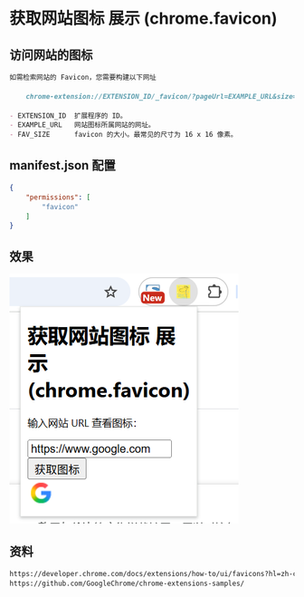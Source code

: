 # 获取网站图标 展示 (chrome.favicon)

## 访问网站的图标
```markdown
如需检索网站的 Favicon，您需要构建以下网址

    chrome-extension://EXTENSION_ID/_favicon/?pageUrl=EXAMPLE_URL&size=FAV_SIZE

- EXTENSION_ID  扩展程序的 ID。
- EXAMPLE_URL   网站图标所属网站的网址。
- FAV_SIZE      favicon 的大小。最常见的尺寸为 16 x 16 像素。
```

## manifest.json 配置
```json
{
    "permissions": [
        "favicon"
    ]
}
```

## 效果
![action](./docs/action.png)


## 资料
```markdown
https://developer.chrome.com/docs/extensions/how-to/ui/favicons?hl=zh-cn
https://github.com/GoogleChrome/chrome-extensions-samples/
```